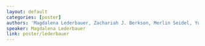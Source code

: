 ```yaml
---
layout: default
categories: [poster]
authors: 'Magdalena Lederbauer, Zachariah J. Berkson, Merlin Seidel, Yuya Kakiuchi, Jérémy Roudin, Kjell Jorner, Christophe Copéret'
speaker: Magdalena Lederbauer
link: poster/lederbauer
---
```

